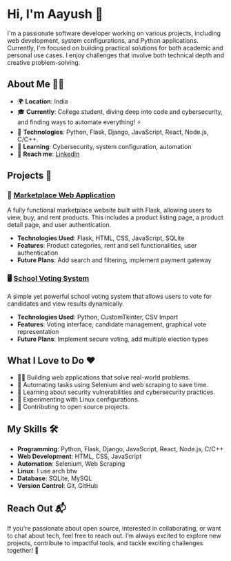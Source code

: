# Hi, I'm Aayush 👋

I'm a passionate software developer working on various projects, including web development, system configurations, and Python applications. Currently, I'm focused on building practical solutions for both academic and personal use cases. I enjoy challenges that involve both technical depth and creative problem-solving.

## About Me 🧑‍💻

- 🌍 **Location**: India
- 🎓 **Currently**: College student, diving deep into code and cybersecurity, and finding ways to automate everything! ⚡
- 🔧 **Technologies**: Python, Flask, Django, JavaScript, React, Node.js, C/C++.
- 🧠 **Learning**: Cybersecurity, system configuration, automation
- 💬 **Reach me**: [LinkedIn](https://www.linkedin.com/in/aayushkdev)

## Projects 🚀

### 🛒 [Marketplace Web Application](https://github.com/lyr-ast/sya-marketplace)
A fully functional marketplace website built with Flask, allowing users to view, buy, and rent products. This includes a product listing page, a product detail page, and user authentication.

- **Technologies Used**: Flask, HTML, CSS, JavaScript, SQLite
- **Features**: Product categories, rent and sell functionalities, user authentication
- **Future Plans**: Add search and filtering, implement payment gateway

### 🖥️ [School Voting System](https://github.com/lyr-ast/E-voting-Software)
A simple yet powerful school voting system that allows users to vote for candidates and view results dynamically.

- **Technologies Used**: Python, CustomTkinter, CSV Import
- **Features**: Voting interface, candidate management, graphical vote representation
- **Future Plans**: Implement secure voting, add multiple election types

## What I Love to Do ❤️

- 🧑‍💻 Building web applications that solve real-world problems.
- 🤖 Automating tasks using Selenium and web scraping to save time.
- 🔐 Learning about security vulnerabilities and cybersecurity practices.
- 🚀 Experimenting with Linux configurations.
- 🧠 Contributing to open source projects.

## My Skills 🛠️

- **Programming**: Python, Flask, Django, JavaScript, React, Node.js, C/C++
- **Web Development**: HTML, CSS, JavaScript
- **Automation**: Selenium, Web Scraping
- **Linux**: I use arch btw
- **Database**: SQLite, MySQL
- **Version Control**: Git, GitHub

## Reach Out 📬

If you're passionate about open source, interested in collaborating, or want to chat about tech, feel free to reach out. I’m always excited to explore new projects, contribute to impactful tools, and tackle exciting challenges together! 🌟
